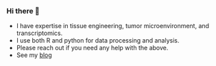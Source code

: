 ### Hi there 👋
- I have expertise in tissue engineering, tumor microenvironment, and transcriptomics. 
- I use both R and python for data processing and analysis.
- Please reach out if you need any help with the above.
- See my [blog](www.danhdtruong.com)



<!--
**danhtruong/danhtruong** is a ✨ _special_ ✨ repository because its `README.md` (this file) appears on your GitHub profile.

Here are some ideas to get you started:

- 🔭 I’m currently working on ...
- 🌱 I’m currently learning ...
- 👯 I’m looking to collaborate on ...
- 🤔 I’m looking for help with ...
- 💬 Ask me about ...
- 📫 How to reach me: ...
- 😄 Pronouns: ...
- ⚡ Fun fact: ...
-->
